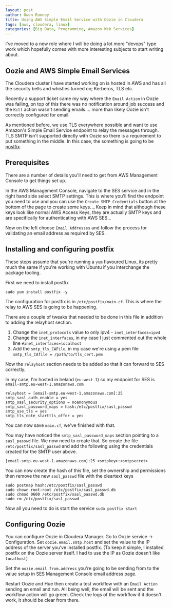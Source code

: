 ```yaml
---
layout: post
author: Owen Rumney
title: Using AWS Simple Email Service with Oozie in Cloudera
tags: [aws, cloudera, linux]
categories: [Big Data, Programming, Amazon Web Services]
---
```


I've moved to a new role where I will be doing a lot more "devops" type work which hopefully comes with more interesting subjects to start writing about.

## Oozie and AWS Simple Email Services

The Cloudera cluster I have started working on is hosted in AWS and has all the security bells and whistles turned on; Kerberos, TLS etc.

Recently a support ticket came my way where the `Email Action` in Oozie was failing, on top of this there was no notification around job success and the `Kill` action wasn't sending emails.... more than likely Oozie isn't correctly configured for email.

As mentioned before, we use TLS everywhere possible and want to use Amazon's Simple Email Service endpoint to relay the messages through. TLS SMTP isn't supported directly with Oozie so there is a requirement to put something in the middle. In this case, the something is going to be [postfix](http://www.postfix.org).

## Prerequisites

There are a number of details you'll need to get from AWS Management Console to get things set up.

In the AWS Management Console, navigate to the SES service and in the right hand side select SMTP settings. This is where you'll find the endpoint you need to use and you can use the `Create SMTP Credentials` button at the bottom of the page to create some keys. _ Keep in mind that although these keys look like normal AWS Access Keys, they are actually SMTP keys and are specifically for authenticating with AWS SES _

Now on the left choose `Email Addresses` and follow the process for validating an email address as required by SES.

## Installing and configuring postfix

These steps assume that you're running a `yum` flavoured Linux, its pretty much the same if you're working with Ubuntu if you interchange the package tooling.

First we need to install postfix

```
sudo yum install postfix -y
```

The configuration for postfix is in `/etc/postfix/main.cf`. This is where the relay to AWS SES is going to be happening.

There are a couple of tweaks that needed to be done in this file in addition to adding the relayhost section.

1. Change the `inet_protocols` value to only ipv4 - `inet_interfaces=ipv4`
2. Change the `inet_interfaces`, in my case I just commented out the whole line `#inet_interfaces=localhost`
3. Add the `smtp_tls_CAFile`, in my case we're using a pem file `smtp_tls_CAfile = /path/to/tls_cert.pem`

Now the `relayhost` section needs to be added so that it can forward to SES correctly.

In my case, I'm hosted in Ireland (`eu-west-1`) so my endpoint for SES is `email-smtp.eu-west-1.amazonaws.com`

```
relayhost = [email-smtp.eu-west-1.amazonaws.com]:25
smtp_sasl_auth_enable = yes
smtp_sasl_security_options = noanonymous
smtp_sasl_password_maps = hash:/etc/postfix/sasl_passwd
smtp_use_tls = yes
smtp_tls_note_starttls_offer = yes
```

You can now save `main.cf`, we've finished with that.

You may have noticed the `smtp_sasl_password_maps` section pointing to a `sasl_passwd` file. We now need to create that. So create the file `/etc/postfix/sasl_passwd` and add the following using the credentials created for the SMTP user above.

```
[email-smtp.eu-west-1.amazonaws.com]:25 <smtpkey>:<smtpsecret>
```

You can now create the hash of this file, set the ownership and permissions then remove the new `sasl_passwd` file with the cleartext keys

```
sudo postmap hash:/etc/postfix/sasl_passwd
sudo chown root:root /etc/postfix/sasl_passwd.db
sudo chmod 0600 /etc/postfix/sasl_passwd.db
sudo rm /etc/postfix/sasl_passwd
```

Now all you need to do is start the service `sudo postfix start`

## Configuring Oozie

You can configure Oozie in Cloudera Manager. Go to Oozie service -> Configuration. Set `oozie.email.smtp.host` and set the value to the IP address of the server you've installed postfix. (To keep it simple, I installed postfix on the Oozie server itself. I had to use the IP as Oozie doesn't like `localhost`)

Set the `oozie.email.from.address` you're going to be sending from to the value setup in SES Management Console email address page.

Restart Oozie and Hue then create a test workflow with an `Email Action` sending an email and run. All being well, the email will be sent and the workflow action will go green. Check the logs of the workflow if it doesn't work, it should be clear from there.
